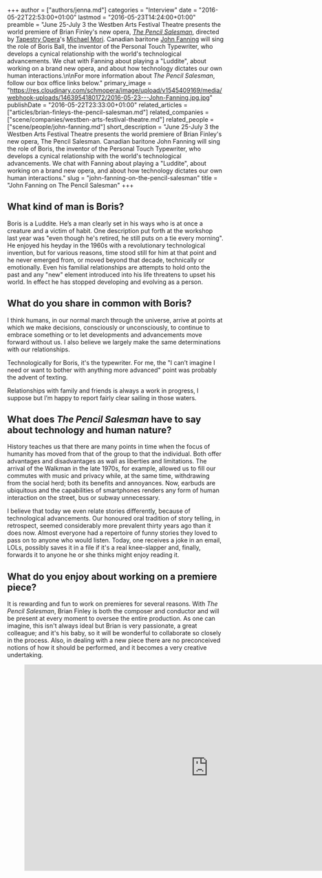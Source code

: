 +++
author = ["authors/jenna.md"]
categories = "Interview"
date = "2016-05-22T22:53:00+01:00"
lastmod = "2016-05-23T14:24:00+01:00"
preamble = "June 25-July 3 the Westben Arts Festival Theatre presents the world premiere of Brian Finley's new opera, [*The Pencil Salesman*](/brian-finleys-the-pencil-salesman/), directed by [Tapestry Opera](/scene/companies/tapestry-opera/)'s [Michael Mori](/michael-mori-on-contemporary-opera/). Canadian baritone [John Fanning](/scene/people/john-fanning/) will sing the role of Boris Ball, the inventor of the Personal Touch Typewriter, who develops a cynical relationship with the world's technological advancements. We chat with Fanning about playing a \"Luddite\", about working on a brand new opera, and about how technology dictates our own human interactions.\n\nFor more information about *The Pencil Salesman*, follow our box office links below."
primary_image = "https://res.cloudinary.com/schmopera/image/upload/v1545409169/media/webhook-uploads/1463954180172/2016-05-23---John-Fanning.jpg.jpg"
publishDate = "2016-05-22T23:33:00+01:00"
related_articles = ["articles/brian-finleys-the-pencil-salesman.md"]
related_companies = ["scene/companies/westben-arts-festival-theatre.md"]
related_people = ["scene/people/john-fanning.md"]
short_description = "June 25-July 3 the Westben Arts Festival Theatre presents the world premiere of Brian Finley&#039;s new opera, The Pencil Salesman. Canadian baritone John Fanning will sing the role of Boris, the inventor of the Personal Touch Typewriter, who develops a cynical relationship with the world&#039;s technological advancements. We chat with Fanning about playing a &quot;Luddite&quot;, about working on a brand new opera, and about how technology dictates our own human interactions."
slug = "john-fanning-on-the-pencil-salesman"
title = "John Fanning on The Pencil Salesman"
+++

## What kind of man is Boris?

Boris is a Luddite. He’s a man clearly set in his ways who is at once a creature and a victim of habit. One description put forth at the workshop last year was "even though he's retired, he still puts on a tie every morning". He enjoyed his heyday in the 1960s with a revolutionary technological invention, but for various reasons, time stood still for him at that point and he never emerged from, or moved beyond that decade, technically or emotionally. Even his familial relationships are attempts to hold onto the past and any "new" element introduced into his life threatens to upset his world. In effect he has stopped developing and evolving as a person.

## What do you share in common with Boris?

I think humans, in our normal march through the universe, arrive at points at which we make decisions, consciously or unconsciously, to continue to embrace something or to let developments and advancements move forward without us. I also believe we largely make the same determinations with our relationships. 

Technologically for Boris, it's the typewriter. For me, the "I can’t imagine I need or want to bother with anything more advanced" point was probably the advent of texting. 

Relationships with family and friends is always a work in progress, I suppose but I’m happy to report fairly clear sailing in those waters.

## What does *The Pencil Salesman* have to say about technology and human nature?

History teaches us that there are many points in time when the focus of humanity has moved from that of the group to that the individual. Both offer advantages and disadvantages as wall as liberties and limitations. The arrival of the Walkman in the late 1970s, for example, allowed us to fill our commutes with music and privacy while, at the same time, withdrawing from the social herd; both its benefits and annoyances. Now, earbuds are ubiquitous and the capabilities of smartphones renders any form of human interaction on the street, bus or subway unnecessary. 

I believe that today we even relate stories differently, because of technological advancements. Our honoured oral tradition of story telling, in retrospect, seemed considerably more prevalent thirty years ago than it does now. Almost everyone had a repertoire of funny stories they loved to pass on to anyone who would listen. Today, one receives a joke in an email, LOLs, possibly saves it in a file if it's a real knee-slapper and, finally, forwards it to anyone he or she thinks might enjoy reading it.

## What do you enjoy about working on a premiere piece?

It is rewarding and fun to work on premieres for several reasons. With *The Pencil Salesman*, Brian Finley is both the composer and conductor and will be present at every moment to oversee the entire production. As one can imagine, this isn't always ideal but Brian is very passionate, a great colleague; and it's his baby, so it will be wonderful to collaborate so closely in the process. Also, in dealing with a new piece there are no preconceived notions of how it should be performed, and it becomes a very creative undertaking.

<figure data-type="video">
<iframe width="854" height="480" src="https://www.youtube.com/embed/PZ0OonoNaLA" frameborder="0" allowfullscreen></iframe>
</figure>
